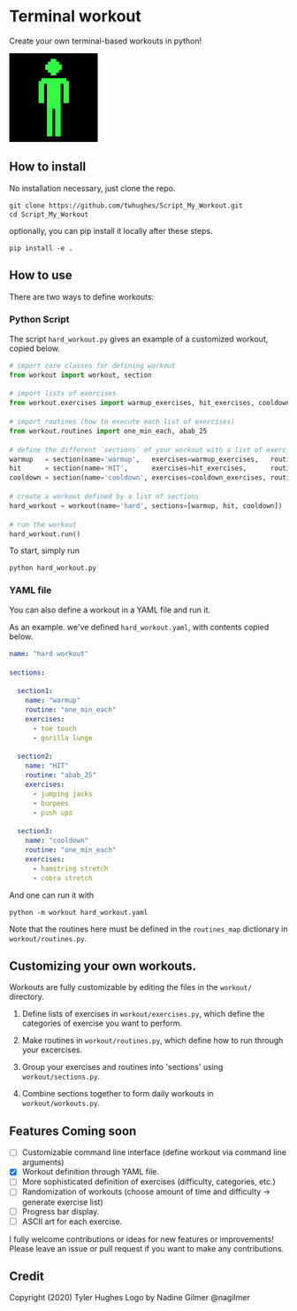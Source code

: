 # Terminal workout

Create your own terminal-based workouts in python!

![](img/jumping-jack-160.gif)

## How to install

No installation necessary, just clone the repo.

    git clone https://github.com/twhughes/Script_My_Workout.git
    cd Script_My_Workout

optionally, you can pip install it locally after these steps.

    pip install -e .

## How to use

There are two ways to define workouts:

### Python Script

The script `hard_workout.py` gives an example of a customized workout, copied below.

```python
# import core classes for defining workout
from workout import workout, section

# import lists of exercises
from workout.exercises import warmup_exercises, hit_exercises, cooldown_exercises

# import routines (how to execute each list of exercises)
from workout.routines import one_min_each, abab_25

# define the different `sections` of your workout with a list of exercises and a routine for running them
warmup   = section(name='warmup',   exercises=warmup_exercises,   routine=one_min_each)
hit      = section(name='HIT',      exercises=hit_exercises,      routine=abab_25)
cooldown = section(name='cooldown', exercises=cooldown_exercises, routine=one_min_each)

# create a workout defined by a list of sections
hard_workout = workout(name='hard', sections=[warmup, hit, cooldown])

# run the workout
hard_workout.run()
```

To start, simply run

    python hard_workout.py

### YAML file

You can also define a workout in a YAML file and run it.

As an example. we've defined `hard_workout.yaml`, with contents copied below.

```yaml
name: "hard workout"

sections:

  section1:
    name: "warmup"
    routine: "one_min_each"
    exercises:
      - toe touch
      - gorilla lunge

  section2:
    name: "HIT"
    routine: "abab_25"
    exercises:
      - jumping jacks
      - burpees
      - push ups

  section3:
    name: "cooldown"
    routine: "one_min_each"
    exercises:
      - hamstring stretch
      - cobra stretch
```

And one can run it with

    python -m workout hard_workout.yaml
    
Note that the routines here must be defined in the `routines_map` dictionary in `workout/routines.py`.

## Customizing your own workouts.

Workouts are fully customizable by editing the files in the `workout/` directory.

1.  Define lists of exercises in `workout/exercises.py`, which define the categories of exercise you want to perform.

2.  Make routines in `workout/routines.py`, which define how to run through your excercises.

3.  Group your exercises and routines into 'sections' using `workout/sections.py`.

4.  Combine sections together to form daily workouts in `workout/workouts.py`.

## Features Coming soon

- [ ] Customizable command line interface (define workout via command line arguments)
- [x] Workout definition through YAML file.
- [ ] More sophisticated definition of exercises (difficulty, categories, etc.)
- [ ] Randomization of workouts (choose amount of time and difficulty -> generate exercise list)
- [ ] Progress bar display.
- [ ] ASCII art for each exercise.

I fully welcome contributions or ideas for new features or improvements!  Please leave an issue or pull request if you want to make any contributions.

## Credit

Copyright (2020) Tyler Hughes
Logo by Nadine Gilmer @nagilmer


